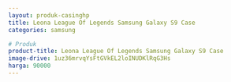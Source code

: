 ```yaml
---
layout: produk-casinghp
title: Leona League Of Legends Samsung Galaxy S9 Case
categories: samsung

# Produk
product-title: Leona League Of Legends Samsung Galaxy S9 Case
image-drive: 1uz36mrvqYsFtGVkEL2loINUDKlRqG3Hs
harga: 90000
---
```

